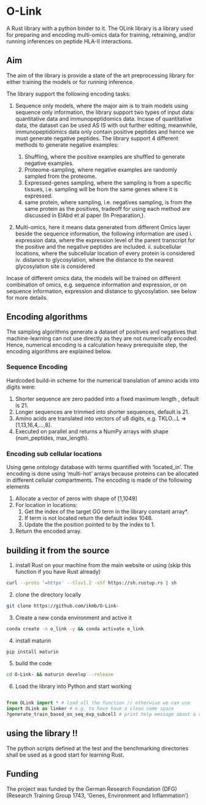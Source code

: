 # O-Link

A Rust library with a python binder to it. The OLink library is a library used for preparing and encoding multi-omics data for training, retraining, and/or running inferences on peptide HLA-II interactions.

## Aim

The aim of the library is provide a state of the art preprocessing library for either training the models or for running inference.

The library support the following encoding tasks:

1. Sequence only models, where the major aim is to train models using sequence only information, the library support two types of input data: quantitative data and immunopeptidomics data. Incase of quantitative data, the dataset can be used AS IS with out further editing, meanwhile, immunopeptidomics data only contain positive peptides and hence we must generate negative peptides. The library support 4 different methods to generate negative examples:
    1. Shuffling, where the positive examples are shuffled to generate negative examples.
    2. Proteome-sampling, where negative examples are randomly sampled from the proteome.
    3. Expressed-genes sampling, where the sampling is from a specific tissues, i.e. sampling will be from the same genes where it is expressed.
    4. same protein, where sampling, i.e. negatives sampling, is from the same protein as the positives, tradeoff for using each method are discussed in  ElAbd et al paper (In Preparation,).

2. Multi-omics, here it means data generated from different Omics layer beside the sequence information, the following information are used
    i. expression data, where the expression level of the parent transcript for the positive and the negative peptides are included.
    ii. subcellular locations, where the subcellular location of every protein is considered
    iv. distance to glycosylation, where the distance to the nearest glycosylation site is considered

Incase of different omics data, the models will be trained on different combination of omics, e.g. sequence information and expression, or on sequence information, expression and distance to glycosylation. see below for more details.

## Encoding algorithms

The sampling algorithms generate a dataset of positives and negatives that machine-learning can not use directly as they are not numerically encoded. Hence, numerical encoding is a calculation heavy prerequisite step, the encoding algorithms are explained below.

### Sequence Encoding

Hardcoded build-in scheme for the numerical translation of amino acids into digits were:

1. Shorter sequence are zero padded into a fixed maximum length , default is 21.
2. Longer sequences are trimmed into shorter sequences, default is 21.
3. Amino acids are translated into vectors of u8 digits, e.g. TKLO…L =>[1,13,16,4,…,8].
4. Executed on parallel and returns a NumPy arrays with shape (num_peptides, max_length).

### Encoding sub cellular locations

Using gene ontology database with terms quantified with ‘located_in’. The encoding is done using ‘multi-hot’ arrays because proteins can be allocated in different cellular compartments.
The encoding is made of the following elements

1. Allocate a vector of zeros with shape of [1,1049]
2. For location in locations:
    1. Get the index of the target GO term in the library constant array*.
    2. If term is not located return the default index 1048.
    3. Update the the position pointed to by the index to 1.
3. Return the encoded array.

## building it from the source

1. install Rust on your machine from the main website or using (skip this function if you have Rust already) 

```bash
curl --proto '=https' --tlsv1.2 -sSf https://sh.rustup.rs | sh
```

2. clone the directory locally

```bash
git clone https://github.com/ikmb/O-Link-
```

3. Create a new conda environment and active it

```bash
conda create -n o_link -y && conda activate o_link
```

4. install maturin

```bash
pip install maturin 
```

5. build the code

```bash
cd O-Link- && maturin develop --release 
```

6. Load the library into Python and start working

```python

from OLink import * # load all the function // otherwise we can use
import OLink as linker # e.g. to have have a clean name space
?generate_train_based_on_seq_exp_subcell # print help message about a specific functions 
```

## using the library !!

The python scripts defined at the test and the benchmarking directories shall be used as a good start for learning Rust.

## Funding

The project was funded by the German Research Foundation (DFG) (Research Training Group 1743, ‘Genes, Environment and Inflammation’)
